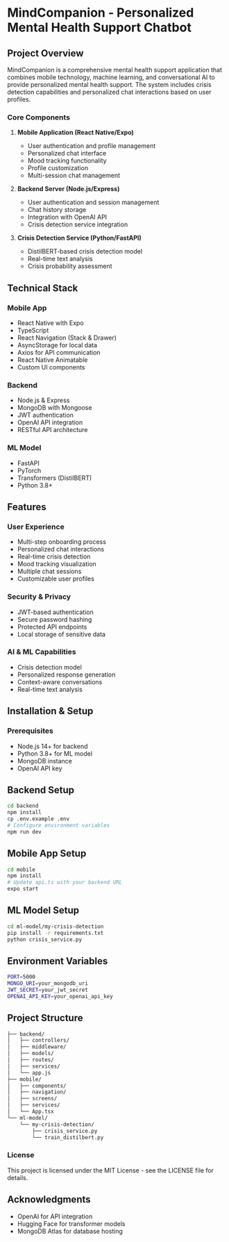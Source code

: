 # MindCompanion - Personalized Mental Health Support Chatbot

## Project Overview
MindCompanion is a comprehensive mental health support application that combines mobile technology, machine learning, and conversational AI to provide personalized mental health support. The system includes crisis detection capabilities and personalized chat interactions based on user profiles.

### Core Components

1. **Mobile Application (React Native/Expo)**
   - User authentication and profile management
   - Personalized chat interface
   - Mood tracking functionality
   - Profile customization
   - Multi-session chat management

2. **Backend Server (Node.js/Express)**
   - User authentication and session management
   - Chat history storage
   - Integration with OpenAI API
   - Crisis detection service integration

3. **Crisis Detection Service (Python/FastAPI)**
   - DistilBERT-based crisis detection model
   - Real-time text analysis
   - Crisis probability assessment

## Technical Stack

### Mobile App
- React Native with Expo
- TypeScript
- React Navigation (Stack & Drawer)
- AsyncStorage for local data
- Axios for API communication
- React Native Animatable
- Custom UI components

### Backend
- Node.js & Express
- MongoDB with Mongoose
- JWT authentication
- OpenAI API integration
- RESTful API architecture

### ML Model
- FastAPI
- PyTorch
- Transformers (DistilBERT)
- Python 3.8+

## Features

### User Experience
- Multi-step onboarding process
- Personalized chat interactions
- Real-time crisis detection
- Mood tracking visualization
- Multiple chat sessions
- Customizable user profiles

### Security & Privacy
- JWT-based authentication
- Secure password hashing
- Protected API endpoints
- Local storage of sensitive data

### AI & ML Capabilities
- Crisis detection model
- Personalized response generation
- Context-aware conversations
- Real-time text analysis

## Installation & Setup

### Prerequisites

- Node.js 14+ for backend
- Python 3.8+ for ML model
- MongoDB instance
- OpenAI API key

## Backend Setup

```bash
cd backend
npm install
cp .env.example .env
# Configure environment variables
npm run dev
```

## Mobile App Setup

```bash
cd mobile
npm install
# Update api.ts with your backend URL
expo start
```

## ML Model Setup

```bash
cd ml-model/my-crisis-detection
pip install -r requirements.txt
python crisis_service.py
```

## Environment Variables

```bash
PORT=5000
MONGO_URI=your_mongodb_uri
JWT_SECRET=your_jwt_secret
OPENAI_API_KEY=your_openai_api_key
```
## Project Structure

```bash
├── backend/
│   ├── controllers/
│   ├── middleware/
│   ├── models/
│   ├── routes/
│   ├── services/
│   └── app.js
├── mobile/
│   ├── components/
│   ├── navigation/
│   ├── screens/
│   ├── services/
│   └── App.tsx
└── ml-model/
    └── my-crisis-detection/
        ├── crisis_service.py
        └── train_distilbert.py
```

### License
This project is licensed under the MIT License - see the LICENSE file for details.

## Acknowledgments
- OpenAI for API integration
- Hugging Face for transformer models
- MongoDB Atlas for database hosting
